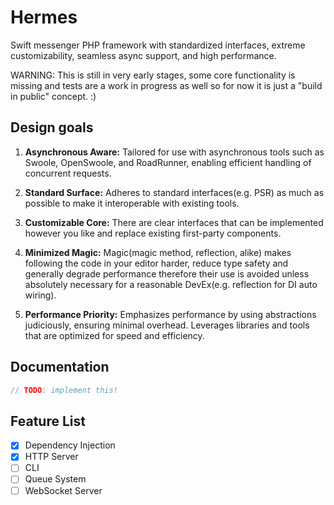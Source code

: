 # Hermes

Swift messenger PHP framework with standardized interfaces, extreme customizability,
seamless async support, and high performance.

WARNING: This is still in very early stages, some core functionality is missing and
tests are a work in progress as well so for now it is just a "build in public" concept. :)

## Design goals

1. __Asynchronous Aware:__
Tailored for use with asynchronous tools such as Swoole, OpenSwoole, and RoadRunner,
enabling efficient handling of concurrent requests.

2. __Standard Surface:__
Adheres to standard interfaces(e.g. PSR) as much as possible to make it interoperable
with existing tools.

3. __Customizable Core:__
There are clear interfaces that can be implemented however you like and replace
existing first-party components.

4. __Minimized Magic:__
Magic(magic method, reflection, alike) makes following the code in your editor harder,
reduce type safety and generally degrade performance therefore their use is avoided
unless absolutely necessary for a reasonable DevEx(e.g. reflection for DI auto wiring).

5. __Performance Priority:__
Emphasizes performance by using abstractions judiciously, ensuring minimal overhead.
Leverages libraries and tools that are optimized for speed and efficiency.

## Documentation

```php
// TODO: implement this!
```

## Feature List

- [x] Dependency Injection
- [X] HTTP Server
- [ ] CLI 
- [ ] Queue System
- [ ] WebSocket Server
